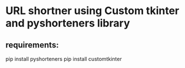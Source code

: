 # URL shortner using Custom tkinter and pyshorteners library

## requirements: 
pip install pyshorteners
pip install customtkinter
